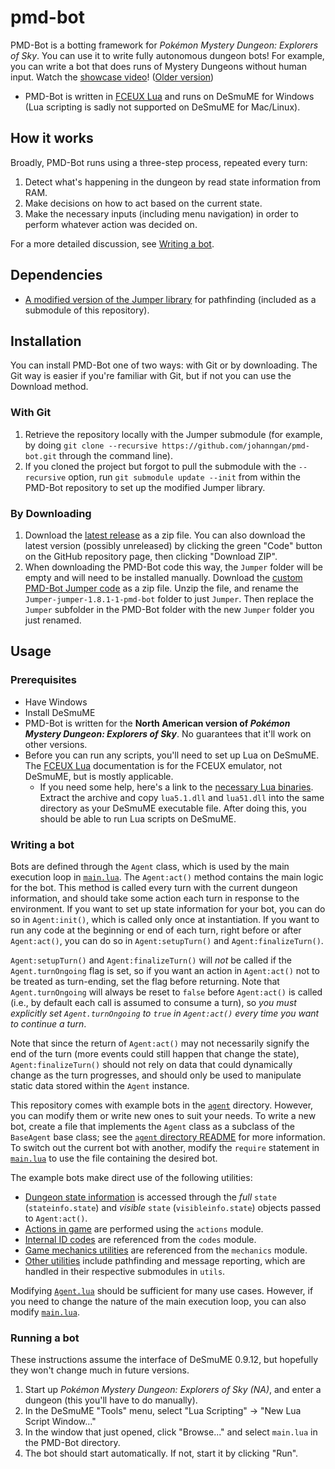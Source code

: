 # pmd-bot
PMD-Bot is a botting framework for _Pokémon Mystery Dungeon: Explorers of Sky_. You can use it to write fully autonomous dungeon bots! For example, you can write a bot that does runs of Mystery Dungeons without human input. Watch the [showcase video](https://www.youtube.com/watch?v=HsasMDBP5_c)! ([Older version](https://www.youtube.com/watch?v=DqSmy8Cc5Ms))

- PMD-Bot is written in [FCEUX Lua](https://tasvideos.github.io/fceux/web/help/fceux.html?LuaScripting.html) and runs on DeSmuME for Windows (Lua scripting is sadly not supported on DeSmuME for Mac/Linux).

## How it works
Broadly, PMD-Bot runs using a three-step process, repeated every turn:

1. Detect what's happening in the dungeon by read state information from RAM.
2. Make decisions on how to act based on the current state.
3. Make the necessary inputs (including menu navigation) in order to perform whatever action was decided on.

For a more detailed discussion, see [Writing a bot](#writing-a-bot).

## Dependencies
- [A modified version of the Jumper library](https://github.com/johanngan/Jumper) for pathfinding (included as a submodule of this repository).

## Installation

You can install PMD-Bot one of two ways: with Git or by downloading. The Git way is easier if you're familiar with Git, but if not you can use the Download method.

### With Git
1. Retrieve the repository locally with the Jumper submodule (for example, by doing `git clone --recursive https://github.com/johanngan/pmd-bot.git` through the command line).
2. If you cloned the project but forgot to pull the submodule with the `--recursive` option, run `git submodule update --init` from within the PMD-Bot repository to set up the modified Jumper library.

### By Downloading
1. Download the [latest release](https://github.com/johanngan/pmd-bot/releases) as a zip file. You can also download the latest version (possibly unreleased) by clicking the green "Code" button on the GitHub repository page, then clicking "Download ZIP".
2. When downloading the PMD-Bot code this way, the `Jumper` folder will be empty and will need to be installed manually. Download the [custom PMD-Bot Jumper code](https://github.com/johanngan/Jumper/releases/tag/jumper-1.8.1-1-pmd-bot) as a zip file. Unzip the file, and rename the `Jumper-jumper-1.8.1-1-pmd-bot` folder to just `Jumper`. Then replace the `Jumper` subfolder in the PMD-Bot folder with the new `Jumper` folder you just renamed.

## Usage
### Prerequisites
- Have Windows
- Install DeSmuME
- PMD-Bot is written for the **North American version of _Pokémon Mystery Dungeon: Explorers of Sky_**. No guarantees that it'll work on other versions.
- Before you can run any scripts, you'll need to set up Lua on DeSmuME. The [FCEUX Lua](https://tasvideos.github.io/fceux/web/help/fceux.html?LuaScripting.html) documentation is for the FCEUX emulator, not DeSmuME, but is mostly applicable.
    - If you need some help, here's a link to the [necessary Lua binaries](https://sourceforge.net/projects/luabinaries/files/5.1.5/Tools%20Executables/lua-5.1.5_Win64_bin.zip/download). Extract the archive and copy `lua5.1.dll` and `lua51.dll` into the same directory as your DeSmuME executable file. After doing this, you should be able to run Lua scripts on DeSmuME.

### Writing a bot
Bots are defined through the `Agent` class, which is used by the main execution loop in [`main.lua`](main.lua). The `Agent:act()` method contains the main logic for the bot. This method is called every turn with the current dungeon information, and should take some action each turn in response to the environment. If you want to set up state information for your bot, you can do so in `Agent:init()`, which is called only once at instantiation. If you want to run any code at the beginning or end of each turn, right before or after `Agent:act()`, you can do so in `Agent:setupTurn()` and `Agent:finalizeTurn()`.

`Agent:setupTurn()` and `Agent:finalizeTurn()` will _not_ be called if the `Agent.turnOngoing` flag is set, so if you want an action in `Agent:act()` not to be treated as turn-ending, set the flag before returning. Note that `Agent.turnOngoing` will always be reset to `false` before `Agent:act()` is called (i.e., by default each call is assumed to consume a turn), so _you must explicitly set `Agent.turnOngoing` to `true` in `Agent:act()` every time you want to continue a turn_.

Note that since the return of `Agent:act()` may not necessarily signify the end of the turn (more events could still happen that change the state), `Agent:finalizeTurn()` should not rely on data that could dynamically change as the turn progresses, and should only be used to manipulate static data stored within the `Agent` instance.

This repository comes with example bots in the [`agent`](agent) directory. However, you can modify them or write new ones to suit your needs. To write a new bot, create a file that implements the `Agent` class as a subclass of the `BaseAgent` base class; see the [`agent` directory README](agent/README.md) for more information. To switch out the current bot with another, modify the `require` statement in [`main.lua`](main.lua) to use the file containing the desired bot.

The example bots make direct use of the following utilities:

- [Dungeon state information](dynamicinfo) is accessed through the _full_ `state` (`stateinfo.state`) and _visible_ `state` (`visibleinfo.state`) objects passed to `Agent:act()`.
- [Actions in game](actions) are performed using the `actions` module.
- [Internal ID codes](codes) are referenced from the `codes` module.
- [Game mechanics utilities](mechanics) are referenced from the `mechanics` module.
- [Other utilities](utils) include pathfinding and message reporting, which are handled in their respective submodules in `utils`.

Modifying [`Agent.lua`](agent/Agent.lua) should be sufficient for many use cases. However, if you need to change the nature of the main execution loop, you can also modify [`main.lua`](main.lua).

### Running a bot
These instructions assume the interface of DeSmuME 0.9.12, but hopefully they won't change much in future versions.

1. Start up _Pokémon Mystery Dungeon: Explorers of Sky (NA)_, and enter a dungeon (this you'll have to do manually).
2. In the DeSmuME "Tools" menu, select "Lua Scripting" -> "New Lua Script Window..."
3. In the window that just opened, click "Browse..." and select `main.lua` in the PMD-Bot directory.
4. The bot should start automatically. If not, start it by clicking "Run".
